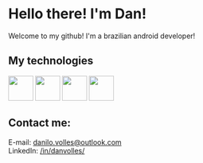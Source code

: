 # Hello there! I'm Dan!
Welcome to my github! I'm a brazilian android developer! <br>

## My technologies
<img src= "https://cdn.jsdelivr.net/gh/devicons/devicon/icons/kotlin/kotlin-original.svg"                 width=50 height=50/>   <!-- Kotlin -->
<img src= "https://cdn.jsdelivr.net/gh/devicons/devicon/icons/java/java-original.svg"                     width=50 height=50/>   <!-- Java -->
<img src= "https://cdn.jsdelivr.net/gh/devicons/devicon/icons/androidstudio/androidstudio-original.svg"   width=50 height=50/>   <!-- Android Studio -->
<img src= "https://cdn.jsdelivr.net/gh/devicons/devicon/icons/android/android-plain.svg"                  width=50 height=50/>   <!-- Android -->

## Contact me:
E-mail: danilo.volles@outlook.com <br>
LinkedIn: [/in/danvolles/](https://www.linkedin.com/in/danvolles/)
